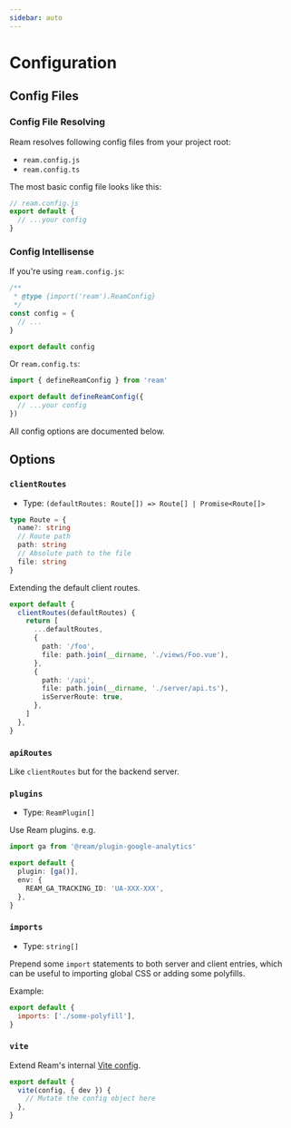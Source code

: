 ```yaml
---
sidebar: auto
---
```


# Configuration

## Config Files

### Config File Resolving

Ream resolves following config files from your project root:

- `ream.config.js`
- `ream.config.ts`

The most basic config file looks like this:

```ts
// ream.config.js
export default {
  // ...your config
}
```

### Config Intellisense

If you're using `ream.config.js`:

```js
/**
 * @type {import('ream').ReamConfig}
 */
const config = {
  // ...
}

export default config
```

Or `ream.config.ts`:

```ts
import { defineReamConfig } from 'ream'

export default defineReamConfig({
  // ...your config
})
```

All config options are documented below.

## Options

### `clientRoutes`

- Type: `(defaultRoutes: Route[]) => Route[] | Promise<Route[]>`

```ts
type Route = {
  name?: string
  // Route path
  path: string
  // Absolute path to the file
  file: string
}
```

Extending the default client routes.

```ts
export default {
  clientRoutes(defaultRoutes) {
    return [
      ...defaultRoutes,
      {
        path: '/foo',
        file: path.join(__dirname, './views/Foo.vue'),
      },
      {
        path: '/api',
        file: path.join(__dirname, './server/api.ts'),
        isServerRoute: true,
      },
    ]
  },
}
```

### `apiRoutes`

Like `clientRoutes` but for the backend server.

### `plugins`

- Type: `ReamPlugin[]`

Use Ream plugins. e.g.

```ts
import ga from '@ream/plugin-google-analytics'

export default {
  plugin: [ga()],
  env: {
    REAM_GA_TRACKING_ID: 'UA-XXX-XXX',
  },
}
```

### `imports`

- Type: `string[]`

Prepend some `import` statements to both server and client entries, which can be useful to importing global CSS or adding some polyfills.

Example:

```js
export default {
  imports: ['./some-polyfill'],
}
```

### `vite`

Extend Ream's internal [Vite config](https://vitejs.dev/config/).

```js
export default {
  vite(config, { dev }) {
    // Mutate the config object here
  },
}
```
